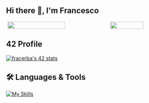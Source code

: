 ## Hi there 👋, I'm Francesco

<div style="display: flex; justify-content: center;">
  <img width="56%" src="https://github-readme-stats.vercel.app/api?username=fracerba&theme=transparent&show_icons=true">
  <img width="42.5%" src="https://github-readme-stats.vercel.app/api/top-langs/?username=fracerba&theme=transparent&layout=compact">
</div>

## 42 Profile
[![fracerba's 42 stats](https://badge.mediaplus.ma/darkblue/fracerba?1337Badge=off&UM6P=off)](https://github.com/oakoudad/badge42)

## 🛠️ Languages & Tools
[![My Skills](https://skillicons.dev/icons?i=c,cpp,html,js,bootstrap,py,django,bash,linux,docker,git,github,vscode,notion)](https://skillicons.dev)
<!--
**fracerba/fracerba** is a ✨ _special_ ✨ repository because its `README.md` (this file) appears on your GitHub profile.

Here are some ideas to get you started:

- 🔭 I’m currently working on ...
- 🌱 I’m currently learning ...
- 👯 I’m looking to collaborate on ...
- 🤔 I’m looking for help with ...
- 💬 Ask me about ...
- 📫 How to reach me: ...
- 😄 Pronouns: ...
- ⚡ Fun fact: ...
-->
